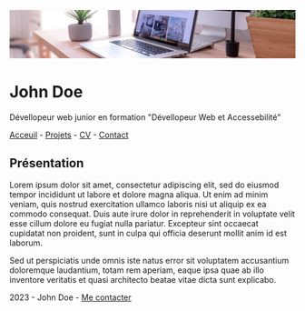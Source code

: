 ![image](https://github.com/Tom-Roche-Oclock/S01E11-Atelier-Recap/blob/main/img/desk-banner.jpg?raw=true)

# John Doe 

Dévellopeur web junior en formation "Dévellopeur Web et Accessebilité"

[Acceuil](README.md) - [Projets](README.md) - [CV](README.md) - [Contact](README.md)

## Présentation 

Lorem ipsum dolor sit amet, consectetur adipiscing elit, sed do eiusmod tempor incididunt ut labore et dolore magna aliqua. Ut enim ad minim veniam, quis nostrud exercitation ullamco laboris nisi ut aliquip ex ea commodo consequat. Duis aute irure dolor in reprehenderit in voluptate velit esse cillum dolore eu fugiat nulla pariatur. Excepteur sint occaecat cupidatat non proident, sunt in culpa qui officia deserunt mollit anim id est laborum.

Sed ut perspiciatis unde omnis iste natus error sit voluptatem accusantium doloremque laudantium, totam rem aperiam, eaque ipsa quae ab illo inventore veritatis et quasi architecto beatae vitae dicta sunt explicabo.

2023 - John Doe - [Me contacter](README.md)